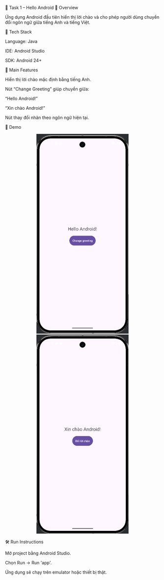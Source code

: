 👋 Task 1 – Hello Android
📌 Overview

Ứng dụng Android đầu tiên hiển thị lời chào và cho phép người dùng chuyển đổi ngôn ngữ giữa tiếng Anh và tiếng Việt.

🚀 Tech Stack

Language: Java

IDE: Android Studio

SDK: Android 24+

📱 Main Features

Hiển thị lời chào mặc định bằng tiếng Anh.

Nút “Change Greeting” giúp chuyển giữa:

“Hello Android!”

“Xin chào Android!”

Nút thay đổi nhãn theo ngôn ngữ hiện tại.

📸 Demo
<p align="center"> <img src="images/anh1.png" alt="Screen 1" width="300"/> <img src="images/anh2.png" alt="Screen 2" width="300"/> </p>
🛠 Run Instructions

Mở project bằng Android Studio.

Chọn Run → Run 'app'.

Ứng dụng sẽ chạy trên emulator hoặc thiết bị thật.